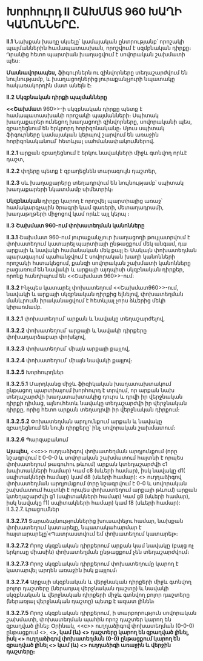 # Խորհուրդ II ՇԱԽՄԱՏ 960 ԽԱՂԻ ԿԱՆՈՆՆԵՐԸ.

**II.1** Նախքան խաղը սկսելը՝ կամայական ընտրությանբ՝ որոշակի պայմաններին համապատասխան, որոշվում է սզմբնական դիրքը։ Դրանից հետո պարտիան խաղացվում է սովորական շախմատի պես։

**Մասնավորապես,** ֆիգուրներն ու զինվորները տեղաշարժվում են նույնությամբ, և խաղացողներից յուրաքանչյուրի նպատակը հակառակորդին մատ անելն է։

**II.2** **Սկզբնական դիրքի պայմանները**

**<<Շախմատ** 960>>-ի սկզբնական դիրքը պետք է համապատասխանի որոշակի պայմանների։ Սպիտակ խաղաքարեր ունեցող խաղացողի զինվորները, սովորականի պես, զբաղեցնում են երկրորդ հորիզոնականը։ Մյուս սպիտակ ֆիգուրները կամայական կերպով շարվում են առաջին հորիզոնականում՝ հետևյալ սահմանափակումներով․

**II.2.1** արքան զբաղեցնում է երկու նավակների միջև գտնվող որևէ դաշտ,

**II.2.2** փղերը պետք է զբաղեցնեն տարագույն դաշտեր,

**II.2.3** սև խաղաքարերը տեղադրվում են նույնությամբ՝ սպիտակ խաղաքարերի նկատմամբ սիմետրիկ։

**Սկզբնական** դիրքը կարող է որոշվել պարտիայից առաջ՝ համակարգչային ծրագրի կամ զառերի, մետաղադրամի, խաղաթղթերի միջոցով կամ որևէ այլ կերպ ։

**II.3** **Շախմատ 960-ում փոխատեղման կանոնները**

**II.3.1** Շախմատ 960-ում յուրաքանչյուր խաղացողի թույլատրվում է փոխատեղում կատարել պարտիայի ընթացքում մեկ անգամ, դա արքայի և նավակի համանական մեկ քայլ է։ Սակայն փոխատեղման պարագայում պահանջվում է սովորական խաղի կանոնների որոշակի հստակեցում, քանզի սովորական շախմատի կանոնները բացառում են նավակի և արքայի այդպիսի սկզբնական դիրքեր, որոնք հանդիպում են <<Շախմատ 960>>-ում։

**II.3.2** Ինչպես կատարել փոխատեղում <<Շախմատ960>>-ում, նավակի և արքայի սկզբնական դիրքից ելնելով, փոխատեղման մանևրումն իրականացվում է հետևյալ չորս ձևերից մեկի կիրառմամբ․

**II.3.2.1** փոխատեղում՝ արքան և նավակը տեղաշարժելով,

**II.3.2.2** փոխատեղում՝ արքայի և նավակի դիրքերը փոխադարձաբար փոխելով,

**II.3.2.3** փոխատեղում՝ միայն արքայի քայլով,

**II.3.2.4** փոխատեղում՝ միայն նավակի քայլով։

**II.3.2.5** Խորհուրդներ

**II.3.2.5.1** Մարդկանց միջև ֆիզիկական խաղատախտակում ընթացող պարտիայում խորհուրդ է տրվում, որ արքան նախ տեղաշարժվի խաղատախտակից դուրս և դրվի իր վերջնական դիրքի դիմաց, այնուհետև նավակը տեղաշարժվի իր վերջնական դիրքը, որից հետո արքան տեղադրվի իր վերջնական դիրքում։

**II.3.2.5.2** Փոխատեղման արդյունքում արքան և նավակը զբաղեցնում են նույն դիրքերը՝ ինչ սովորական շախմատում։

**II.3.2.6** Պարզաբանում

**Այսպես,** <<с>> ուղղաձիգով փոխատեղման արդյունքում (որը նշագրվում է 0-0-0 և սովորական շախմատում հայտնի է որպես փոխատեղում թագուհու թևում) արքան կտեղաշարժվի c1 (սպիտակների համար) Կամ с8 (սևերի համար), իսկ նավակը d1( սպիտակների համար) կամ d8 (սևերի համար): <<g>> ուղղաձիգով փոխատեղման արդյունքում (որը նշագրվում է 0-0 և սովորական շախմատում հայտնի է որպես փոխատեղում արքայի թևում) արքան կտեղաշարժվի g1 (սպիտակների համար) Կամ g8 (սևերի համար), իսկ նավակը f1( սպիտակների համար) կամ f8 (սևերի համար): II.3.2.7. Լրացումներ

**II.3.2.7.1** Տարաձայնություններից խուսափելու համար, նախքան փոխատեղում կատարելը, նպատակահարմար է հայտարարելը՝«Պատրաստվում եմ փոխատեղում կատարել»։

**II.3.2.7.2** Որոշ սկզբնական դիրքերում արքան կամ նավակը (բայց ոչ երկուսը միասին) փոխատեղման ընթացքում չեն տեղաշարժվում։

**II.3.2.7.3** Որոշ սկզբնական դիրքերում փոխատեղումը կարող է կատարվել արդեն առաջին իսկ քայլում։

**II.3.2.7.4** Արքայի սկզբնական և վերջնական դիրքերի միջև գտնվող բոլոր դաշտերը (ներառյալ վերջնական դաշտը) և նավակի սկզբնական և վերջնական դիրքերի միջև գտնվող բոլոր դաշտերը (ներառյալ վերջնական դաշտը) պետք է ազատ լինեն։

**II.3.2.7.5** Որոշ սկզբնական դիրքերում, ի տարբորություն սովորական շախմատի, փոխատեղման պահին որոշ դաշտեր կարող են զբաղված լինել։ Օրինակ, <<с>> ուղղաձիգով փոխատեղման (0-0-0) ընթացքում <<a>>, <<b>>, կամ (և) <<e>> դաշտերը կարող են զբաղված լինել, իսկ <<g>> ուղղաձիգով փոխատեղման (0-0) ընթացքում կարող են զբաղված լինել <<e>> կամ (և) <<h>> ուղղաձիգի առաջին և վերջին դաշտերը։
